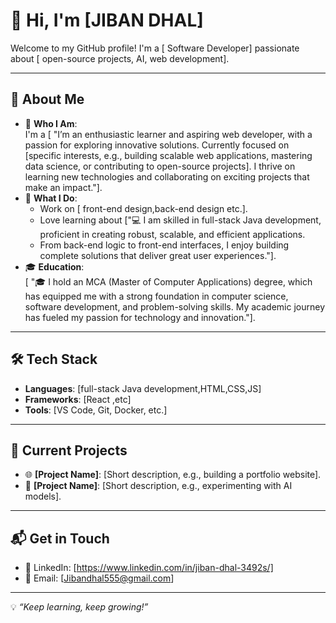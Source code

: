 # 👋 Hi, I'm [JIBAN DHAL]  

Welcome to my GitHub profile! I'm a [ Software Developer] passionate about [ open-source projects, AI, web development].  

---

## 🚀 About Me  

- 🌟 **Who I Am**:  
  I'm a [ "I’m an enthusiastic learner and aspiring  web developer, with a passion for exploring innovative solutions. Currently focused on
   [specific interests, e.g., building scalable web applications, mastering data science, or contributing to open-source projects].
   I thrive on learning new technologies and collaborating on exciting projects that make an impact."].  
- 🎯 **What I Do**:  
  - Work on [ front-end design,back-end design etc.].  
  - Love learning about ["💻 I am skilled in full-stack Java development, proficient in creating robust, scalable, and efficient applications.
  -  From back-end logic to front-end interfaces, I enjoy building complete solutions that deliver great user experiences."].  
- 🎓 **Education**:  
  [ "🎓 I hold an MCA (Master of Computer Applications) degree, which has equipped me with a strong foundation in computer science, software development, and problem-solving skills.
   My academic journey has fueled my passion for technology and innovation."].  

---

## 🛠️ Tech Stack  

- **Languages**: [full-stack Java development,HTML,CSS,JS]  
- **Frameworks**: [React ,etc]  
- **Tools**: [VS Code, Git, Docker, etc.]  

---

## 📂 Current Projects  

- 🌐 **[Project Name]**: [Short description, e.g., building a portfolio website].  
- 🤖 **[Project Name]**: [Short description, e.g., experimenting with AI models].  

---
## 📬 Get in Touch  

- 💬 LinkedIn: [https://www.linkedin.com/in/jiban-dhal-3492s/]  
- 📧 Email: [Jibandhal555@gmail.com]  

---

💡 *“Keep learning, keep growing!”*  

